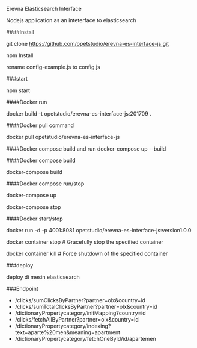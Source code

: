 Erevna Elasticsearch Interface

Nodejs application as an inteterface to elasticsearch

####Install

  git clone https://github.com/opetstudio/erevna-es-interface-js.git

  npm Install

  rename config-example.js to config.js

###start

  npm start


####Docker run

  docker build -t  opetstudio/erevna-es-interface-js:201709 .

####Docker pull command

  docker pull opetstudio/erevna-es-interface-js

####Docker compose build and run
  docker-compose up --build

####Docker compose build

  docker-compose build

####Docker compose run/stop

  docker-compose up

  docker-compose stop

####Docker start/stop

  docker run -d -p 4001:8081 opetstudio/erevna-es-interface-js:version1.0.0

  docker container stop <hash>           # Gracefully stop the specified container

  docker container kill <hash>         # Force shutdown of the specified container

###deploy

  deploy di mesin elasticsearch

###Endpoint
  - /clicks/sumClicksByPartner?partner=olx&country=id
  - /clicks/sumTotalClicksByPartner?partner=olx&country=id
  - /dictionaryPropertycategory/initMapping?country=id
  - /clicks/fetchAllByPartner?partner=olx&country=id
  - /dictionaryPropertycategory/indexing?text=aparte%20men&meaning=apartment
  - /dictionaryPropertycategory/fetchOneById/id/apartemen
